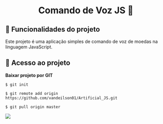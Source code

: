 <h1 align="center"> 
 Comando de Voz JS 🚀 
</h1>


## :hammer: Funcionalidades do projeto

 Este projeto é uma aplicação simples de comando de voz de moedas na linguagem JavaScript.


## 📁 Acesso ao projeto

**Baixar projeto por GIT**

```
$ git init

$ git remote add origin https://github.com/vandeilson01/Artificial_JS.git

$ git pull origin master
```


<img src="https://user-images.githubusercontent.com/60020510/202118314-c6b5581c-66f6-44e3-b760-c6b1b90511c6.png" />


